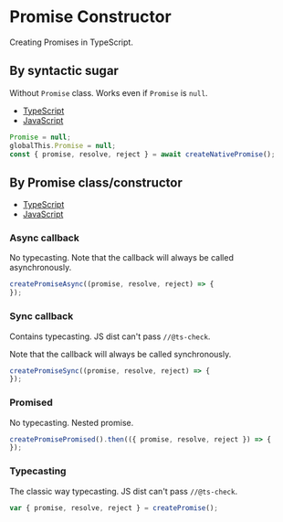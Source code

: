 # Promise Constructor

Creating Promises in TypeScript.

## By syntactic sugar

Without `Promise` class.
Works even if `Promise` is `null`.

+ [TypeScript](./create-native-promise.ts)
+ [JavaScript](./create-native-promise.js)

```js
Promise = null;
globalThis.Promise = null;
const { promise, resolve, reject } = await createNativePromise();
```

## By Promise class/constructor

+ [TypeScript](./create-promise-callback.ts)
+ [JavaScript](./create-promise-callback.js)

### Async callback

No typecasting.
Note that the callback will always be called asynchronously.

```js
createPromiseAsync((promise, resolve, reject) => {
});
```

### Sync callback

Contains typecasting.
JS dist can't pass `//@ts-check`.

Note that the callback will always be called synchronously.

```js
createPromiseSync((promise, resolve, reject) => {
});
```

### Promised

No typecasting.
Nested promise.

```js
createPromisePromised().then(({ promise, resolve, reject }) => {
});
```

### Typecasting

The classic way typecasting.
JS dist can't pass `//@ts-check`.

```js
var { promise, resolve, reject } = createPromise();
```
